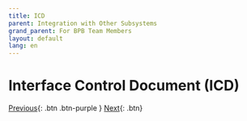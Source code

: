 ```yaml
---
title: ICD
parent: Integration with Other Subsystems
grand_parent: For BPB Team Members
layout: default
lang: en
---
```


# Interface Control Document (ICD)

[Previous]({{site.url}}/get-started){: .btn .btn-purple }
[Next]({{site.url}}/get-started/reference.html){: .btn}